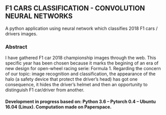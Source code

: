 ## F1 CARS CLASSIFICATION - CONVOLUTION NEURAL NETWORKS

A python application using neural network which classifies 2018 F1 cars / drivers images.

### Abstract

I have gathered F1 car 2018 championship images through the web.
This specific year has been chosen because it marks the begining of an era of new design for open-wheel racing serie: Formula 1.
Regarding the concern of our topic: image recognition and classification, the appearance of the halo (a safety device that protect the driver’s head) has got one consequence, it hides the driver’s helmet and then an opportunity to distinguish F1 car/driver from another.

#### Development in progress based on: Python 3.6 –  Pytorch 0.4 – Ubuntu 16.04 (Linux). Computation made on Paperspace.
